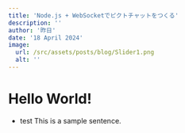 ```yaml
---
title: 'Node.js + WebSocketでピクトチャットをつくる'
description: ''
author: '昨日'
date: '18 April 2024'
image:
  url: /src/assets/posts/blog/Slider1.png
  alt: ''
---
```


# Hello World!

- test
  This is a sample sentence.
